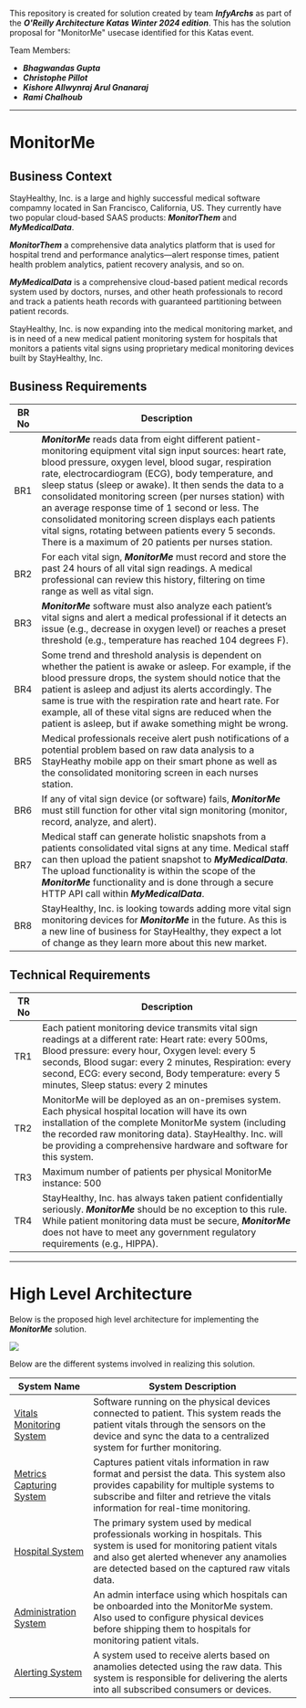 This repository is created for solution created by team ***InfyArchs*** as part of the ***O'Reilly Architecture Katas Winter 2024 edition***. This has the solution proposal for "MonitorMe" usecase identified for this Katas event.

Team Members:
- ***Bhagwandas Gupta***
- ***Christophe Pillot***
- ***Kishore Allwynraj Arul Gnanaraj***
- ***Rami Chalhoub***

---

# MonitorMe

## Business Context

StayHealthy, Inc. is a large and highly successful medical software compamny located in San Francisco, California, US. They currently have two popular cloud-based SAAS products: ***MonitorThem*** and ***MyMedicalData***.

***MonitorThem*** a comprehensive data analytics platform that is used for hospital trend and performance analytics—alert response times, patient health problem analytics, patient recovery analysis, and so on.

***MyMedicalData*** is a comprehensive cloud-based patient medical records system used by doctors, nurses, and other heath professionals to record and track a patients heath records with guaranteed partitioning between patient records.

StayHealthy, Inc. is now expanding into the medical monitoring market, and is in need of a new medical patient monitoring system for hospitals that monitors a patients vital signs using proprietary medical monitoring devices built by StayHealthy, Inc.

## Business Requirements

| BR No  | Description |
| ------------- | ------------- |
| BR1  | ***MonitorMe*** reads data from eight different patient-monitoring equipment vital sign input sources: heart rate, blood pressure, oxygen level, blood sugar, respiration rate, electrocardiogram (ECG), body temperature, and sleep status (sleep or awake). It then sends the data to a consolidated monitoring screen (per nurses station) with an average response time of 1 second or less. The consolidated monitoring screen displays each patients vital signs, rotating between patients every 5 seconds. There is a maximum of 20 patients per nurses station.  |
| BR2  | For each vital sign, ***MonitorMe*** must record and store the past 24 hours of all vital sign readings. A medical professional can review this history, filtering on time range as well as vital sign.  |
| BR3  | ***MonitorMe*** software must also analyze each patient’s vital signs and alert a medical professional if it detects an issue (e.g., decrease in oxygen level) or reaches a preset threshold (e.g., temperature has reached 104 degrees F).  |
| BR4  | Some trend and threshold analysis is dependent on whether the patient is awake or asleep. For example, if the blood pressure drops, the system should notice that the patient is asleep and adjust its alerts accordingly. The same is true with the respiration rate and heart rate. For example, all of these vital signs are reduced when the patient is asleep, but if awake something might be wrong.  |
| BR5  | Medical professionals receive alert push notifications of a potential problem based on raw data analysis to a StayHeathy mobile app on their smart phone as well as the consolidated monitoring screen in each nurses station.  |
| BR6  | If any of vital sign device (or software) fails, ***MonitorMe*** must still function for other vital sign monitoring (monitor, record, analyze, and alert).  |
| BR7  | Medical staff can generate holistic snapshots from a patients consolidated vital signs at any time. Medical staff can then upload the patient snapshot to ***MyMedicalData***. The upload functionality is within the scope of the ***MonitorMe*** functionality and is done through a secure HTTP API call within ***MyMedicalData***.  |
| BR8  | StayHealthy, Inc. is looking towards adding more vital sign monitoring devices for ***MonitorMe*** in the future. As this is a new line of business for StayHealthy, they expect a lot of change as they learn more about this new market.  |

## Technical Requirements

| TR No  | Description |
| ------------- | ------------- |
| TR1  | Each patient monitoring device transmits vital sign readings at a different rate: Heart rate: every 500ms, Blood pressure: every hour, Oxygen level: every 5 seconds,  Blood sugar: every 2 minutes, Respiration: every second, ECG: every second, Body temperature: every 5 minutes, Sleep status: every 2 minutes |
| TR2  | MonitorMe will be deployed as an on-premises system. Each physical hospital location will have its own installation of the complete MonitorMe system (including the recorded raw monitoring data). StayHealthy. Inc. will be providing a comprehensive hardware and software for this system. |
| TR3  | Maximum number of patients per physical MonitorMe instance: 500  |
| TR4  | StayHealthy, Inc. has always taken patient confidentially seriously. ***MonitorMe*** should be no exception to this rule. While patient monitoring data must be secure, ***MonitorMe*** does not have to meet any government regulatory requirements (e.g., HIPPA).  |


---

# High Level Architecture

Below is the proposed high level architecture for implementing the ***MonitorMe*** solution.

![](https://github.com/infy-archs-katas/monitorme/blob/main/diagrams/C4-SystemContext.png)

Below are the different systems involved in realizing this solution.

| System Name  | System Description |
| ------------- | ------------- |
| [Vitals Monitoring System](https://github.com/infy-archs-katas/monitorme/blob/main/SoftwareSystems/VitalsMonitoringSystem.md)  | Software running on the physical devices connected to patient. This system reads the patient vitals through the sensors on the device and sync the data to a centralized system for further monitoring.  |
| [Metrics Capturing System](https://github.com/infy-archs-katas/monitorme/blob/main/SoftwareSystems/MetricsCapturingSystem.md)  | Captures patient vitals information in raw format and persist the data. This system also provides capability for multiple systems to subscribe and filter and retrieve the vitals information for real-time monitoring.   |
| [Hospital System](https://github.com/infy-archs-katas/monitorme/blob/main/SoftwareSystems/HospitalSystem.md)  | The primary system used by medical professionals working in hospitals. This system is used for monitoring patient vitals and also get alerted whenever any anamolies are detected based on the captured raw vitals data.  |
| [Administration System](https://github.com/infy-archs-katas/monitorme/blob/main/SoftwareSystems/AdminSystem.md)  | An admin interface using which hospitals can be onboarded into the MonitorMe system. Also used to configure physical devices before shipping them to hospitals for monitoring patient vitals.  |
| [Alerting System](https://github.com/infy-archs-katas/monitorme/blob/main/SoftwareSystems/AlertingSystem.md)  | A system used to receive alerts based on anamolies detected using the raw data. This system is responsible for delivering the alerts into all subscribed consumers or devices.  |
